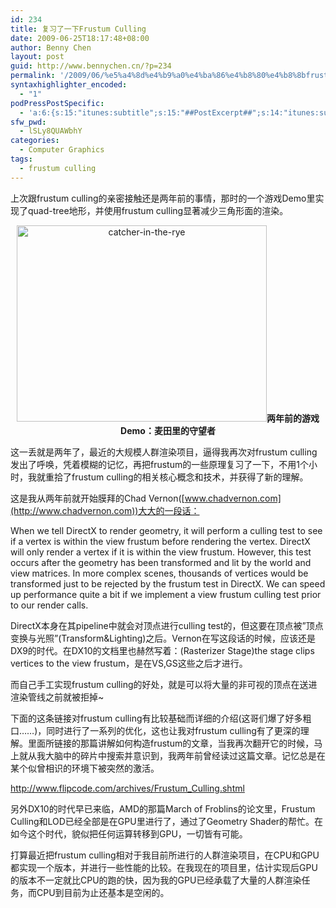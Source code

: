 ```yaml
---
id: 234
title: 复习了一下Frustum Culling
date: 2009-06-25T18:17:48+08:00
author: Benny Chen
layout: post
guid: http://www.bennychen.cn/?p=234
permalink: '/2009/06/%e5%a4%8d%e4%b9%a0%e4%ba%86%e4%b8%80%e4%b8%8bfrustum-culling/'
syntaxhighlighter_encoded:
  - "1"
podPressPostSpecific:
  - 'a:6:{s:15:"itunes:subtitle";s:15:"##PostExcerpt##";s:14:"itunes:summary";s:15:"##PostExcerpt##";s:15:"itunes:keywords";s:17:"##WordPressCats##";s:13:"itunes:author";s:10:"##Global##";s:15:"itunes:explicit";s:2:"No";s:12:"itunes:block";s:2:"No";}'
sfw_pwd:
  - lSLy8QUAWbhY
categories:
  - Computer Graphics
tags:
  - frustum culling
---
```

上次跟frustum culling的亲密接触还是两年前的事情，那时的一个游戏Demo里实现了quad-tree地形，并使用frustum culling显著减少三角形面的渲染。

<p style="text-align: center;">
  <a href="http://www.bennychen.cn/wp-content/uploads/2009/06/catcher-in-the-rye.jpg" class="highslide-image" onclick="return hs.expand(this);"><img class="aligncenter size-full wp-image-235" title="catcher-in-the-rye" src="http://www.bennychen.cn/wp-content/uploads/2009/06/catcher-in-the-rye.jpg" alt="catcher-in-the-rye" width="400" height="314" srcset="http://www.bennychen.cn/wp-content/uploads/2009/06/catcher-in-the-rye.jpg 808w, http://www.bennychen.cn/wp-content/uploads/2009/06/catcher-in-the-rye-300x235.jpg 300w, http://www.bennychen.cn/wp-content/uploads/2009/06/catcher-in-the-rye-381x300.jpg 381w" sizes="(max-width: 400px) 100vw, 400px" /></a><strong>两年前的游戏Demo：麦田里的守望者</strong>
</p>

这一丢就是两年了，最近的大规模人群渲染项目，逼得我再次对frustum culling发出了呼唤，凭着模糊的记忆，再把frustum的一些原理复习了一下，不用1个小时，我就重拾了frustum culling的相关核心概念和技术，并获得了新的理解。

这是我从两年前就开始膜拜的Chad Vernon([www.chadvernon.com](http://www.chadvernon.com))大大的一段话：

When we tell DirectX to render geometry, it will perform a culling test to see if a vertex is within the view frustum before rendering the vertex. DirectX will only render a vertex if it is within the view frustum. However, this test occurs after the geometry has been transformed and lit by the world and view matrices. In more complex scenes, thousands of vertices would be transformed just to be rejected by the frustum test in DirectX. We can speed up performance quite a bit if we implement a view frustum culling test prior to our render calls.

DirectX本身在其pipeline中就会对顶点进行culling test的，但这要在顶点被&#8221;顶点变换与光照”(Transform&Lighting)之后。Vernon在写这段话的时候，应该还是DX9的时代。在DX10的文档里也赫然写着：(Rasterizer Stage)the stage clips vertices to the view frustum，是在VS,GS这些之后才进行。

而自己手工实现frustum culling的好处，就是可以将大量的非可视的顶点在送进渲染管线之前就被拒掉~

下面的这条链接对frustum culling有比较基础而详细的介绍(这哥们爆了好多粗口……)，同时进行了一系列的优化，这也让我对frustum culling有了更深的理解。里面所链接的那篇讲解如何构造frustum的文章，当我再次翻开它的时候，马上就从我大脑中的碎片中搜索并意识到，我两年前曾经读过这篇文章。记忆总是在某个似曾相识的环境下被突然的激活。

<http://www.flipcode.com/archives/Frustum_Culling.shtml>

另外DX10的时代早已来临，AMD的那篇March of Froblins的论文里，Frustum Culling和LOD已经全部是在GPU里进行了，通过了Geometry Shader的帮忙。在如今这个时代，貌似把任何运算转移到GPU，一切皆有可能。

打算最近把frustum culling相对于我目前所进行的人群渲染项目，在CPU和GPU都实现一个版本，并进行一些性能的比较。在我现在的项目里，估计实现后GPU的版本不一定就比CPU的跑的快，因为我的GPU已经承载了大量的人群渲染任务，而CPU到目前为止还基本是空闲的。